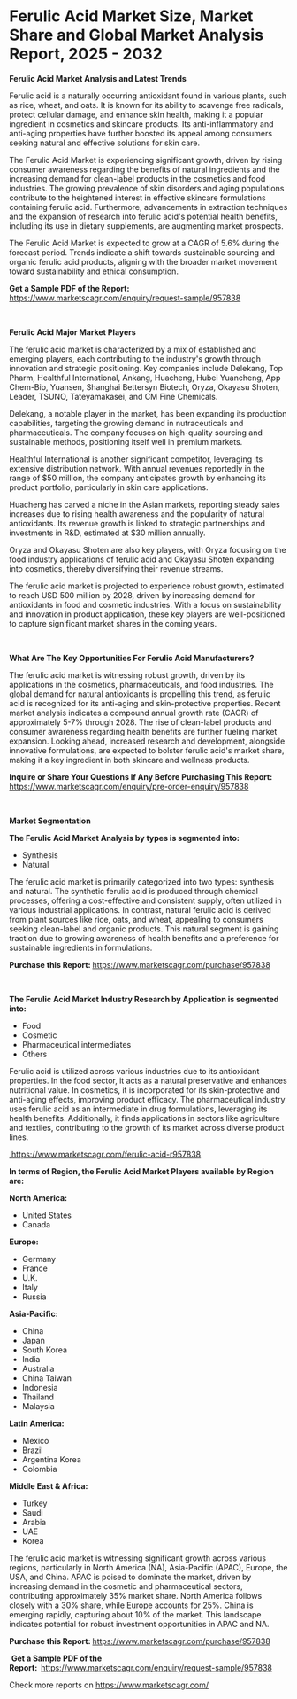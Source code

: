 <p><h1>Ferulic Acid Market Size, Market Share and Global Market Analysis Report, 2025 - 2032</h1></p><p><strong>Ferulic Acid Market Analysis and Latest Trends</strong></p>
<p><p>Ferulic acid is a naturally occurring antioxidant found in various plants, such as rice, wheat, and oats. It is known for its ability to scavenge free radicals, protect cellular damage, and enhance skin health, making it a popular ingredient in cosmetics and skincare products. Its anti-inflammatory and anti-aging properties have further boosted its appeal among consumers seeking natural and effective solutions for skin care.</p><p>The Ferulic Acid Market is experiencing significant growth, driven by rising consumer awareness regarding the benefits of natural ingredients and the increasing demand for clean-label products in the cosmetics and food industries. The growing prevalence of skin disorders and aging populations contribute to the heightened interest in effective skincare formulations containing ferulic acid. Furthermore, advancements in extraction techniques and the expansion of research into ferulic acid's potential health benefits, including its use in dietary supplements, are augmenting market prospects.</p><p>The Ferulic Acid Market is expected to grow at a CAGR of 5.6% during the forecast period. Trends indicate a shift towards sustainable sourcing and organic ferulic acid products, aligning with the broader market movement toward sustainability and ethical consumption.</p></p>
<p><strong>Get a Sample PDF of the Report:&nbsp;</strong> <a href="https://www.marketscagr.com/enquiry/request-sample/957838?utm_campaign=2241&utm_medium=2&utm_source=Github&utm_content=ia&utm_term=14022025&utm_id=ferulic-acid">https://www.marketscagr.com/enquiry/request-sample/957838</a></p>
<p>&nbsp;</p>
<p><strong>Ferulic Acid Major Market Players</strong></p>
<p><p>The ferulic acid market is characterized by a mix of established and emerging players, each contributing to the industry's growth through innovation and strategic positioning. Key companies include Delekang, Top Pharm, Healthful International, Ankang, Huacheng, Hubei Yuancheng, App Chem-Bio, Yuansen, Shanghai Bettersyn Biotech, Oryza, Okayasu Shoten, Leader, TSUNO, Tateyamakasei, and CM Fine Chemicals.</p><p>Delekang, a notable player in the market, has been expanding its production capabilities, targeting the growing demand in nutraceuticals and pharmaceuticals. The company focuses on high-quality sourcing and sustainable methods, positioning itself well in premium markets.</p><p>Healthful International is another significant competitor, leveraging its extensive distribution network. With annual revenues reportedly in the range of $50 million, the company anticipates growth by enhancing its product portfolio, particularly in skin care applications.</p><p>Huacheng has carved a niche in the Asian markets, reporting steady sales increases due to rising health awareness and the popularity of natural antioxidants. Its revenue growth is linked to strategic partnerships and investments in R&D, estimated at $30 million annually.</p><p>Oryza and Okayasu Shoten are also key players, with Oryza focusing on the food industry applications of ferulic acid and Okayasu Shoten expanding into cosmetics, thereby diversifying their revenue streams.</p><p>The ferulic acid market is projected to experience robust growth, estimated to reach USD 500 million by 2028, driven by increasing demand for antioxidants in food and cosmetic industries. With a focus on sustainability and innovation in product application, these key players are well-positioned to capture significant market shares in the coming years.</p></p>
<p>&nbsp;</p>
<p><strong>What Are The Key Opportunities For Ferulic Acid Manufacturers?</strong></p>
<p><p>The ferulic acid market is witnessing robust growth, driven by its applications in the cosmetics, pharmaceuticals, and food industries. The global demand for natural antioxidants is propelling this trend, as ferulic acid is recognized for its anti-aging and skin-protective properties. Recent market analysis indicates a compound annual growth rate (CAGR) of approximately 5-7% through 2028. The rise of clean-label products and consumer awareness regarding health benefits are further fueling market expansion. Looking ahead, increased research and development, alongside innovative formulations, are expected to bolster ferulic acid's market share, making it a key ingredient in both skincare and wellness products.</p></p>
<p><strong>Inquire or Share Your Questions If Any Before Purchasing This Report:</strong> <a href="https://www.marketscagr.com/enquiry/pre-order-enquiry/957838?utm_campaign=2241&utm_medium=2&utm_source=Github&utm_content=ia&utm_term=14022025&utm_id=ferulic-acid">https://www.marketscagr.com/enquiry/pre-order-enquiry/957838</a></p>
<p>&nbsp;</p>
<p><strong>Market Segmentation</strong></p>
<p><strong>The Ferulic Acid Market Analysis by types is segmented into:</strong></p>
<p><ul><li>Synthesis</li><li>Natural</li></ul></p>
<p><p>The ferulic acid market is primarily categorized into two types: synthesis and natural. The synthetic ferulic acid is produced through chemical processes, offering a cost-effective and consistent supply, often utilized in various industrial applications. In contrast, natural ferulic acid is derived from plant sources like rice, oats, and wheat, appealing to consumers seeking clean-label and organic products. This natural segment is gaining traction due to growing awareness of health benefits and a preference for sustainable ingredients in formulations.</p></p>
<p><strong>Purchase this Report:&nbsp;</strong><a href="https://www.marketscagr.com/purchase/957838?utm_campaign=2241&utm_medium=2&utm_source=Github&utm_content=ia&utm_term=14022025&utm_id=ferulic-acid">https://www.marketscagr.com/purchase/957838</a></p>
<p>&nbsp;</p>
<p><strong>The Ferulic Acid Market Industry Research by Application is segmented into:</strong></p>
<p><ul><li>Food</li><li>Cosmetic</li><li>Pharmaceutical intermediates</li><li>Others</li></ul></p>
<p><p>Ferulic acid is utilized across various industries due to its antioxidant properties. In the food sector, it acts as a natural preservative and enhances nutritional value. In cosmetics, it is incorporated for its skin-protective and anti-aging effects, improving product efficacy. The pharmaceutical industry uses ferulic acid as an intermediate in drug formulations, leveraging its health benefits. Additionally, it finds applications in sectors like agriculture and textiles, contributing to the growth of its market across diverse product lines.</p></p>
<p><a href="https://www.marketscagr.com/ferulic-acid-r957838?utm_campaign=2241&utm_medium=2&utm_source=Github&utm_content=ia&utm_term=14022025&utm_id=ferulic-acid">&nbsp;https://www.marketscagr.com/ferulic-acid-r957838</a></p>
<p><strong>In terms of Region, the Ferulic Acid Market Players available by Region are:</strong></p>
<p>
    <p> <strong> North America: </strong>
        <ul>
            <li>United States</li>
            <li>Canada</li>
        </ul>
        </p> 
    <p> <strong> Europe: </strong>
        <ul>
            <li>Germany</li>
            <li>France</li>
            <li>U.K.</li>
            <li>Italy</li>
            <li>Russia</li>
        </ul>
        </p> 
    <p> <strong> Asia-Pacific: </strong>
        <ul>
            <li>China</li>
            <li>Japan</li>
            <li>South Korea</li>
            <li>India</li>
            <li>Australia</li>
            <li>China Taiwan</li>
            <li>Indonesia</li>
            <li>Thailand</li>
            <li>Malaysia</li>
        </ul>
        </p> 
    <p> <strong> Latin America: </strong>
        <ul>
            <li>Mexico</li>
            <li>Brazil</li>
            <li>Argentina Korea</li>
            <li>Colombia</li>
        </ul>
        </p> 
    <p> <strong> Middle East & Africa: </strong>
        <ul>
            <li>Turkey</li>
            <li>Saudi</li>
            <li>Arabia</li>
            <li>UAE</li>
            <li>Korea</li>
        </ul>
    </p>
    </p>
<p><p>The ferulic acid market is witnessing significant growth across various regions, particularly in North America (NA), Asia-Pacific (APAC), Europe, the USA, and China. APAC is poised to dominate the market, driven by increasing demand in the cosmetic and pharmaceutical sectors, contributing approximately 35% market share. North America follows closely with a 30% share, while Europe accounts for 25%. China is emerging rapidly, capturing about 10% of the market. This landscape indicates potential for robust investment opportunities in APAC and NA.</p></p>
<p><strong>Purchase this Report: </strong><a href="https://www.marketscagr.com/purchase/957838?utm_campaign=2241&utm_medium=2&utm_source=Github&utm_content=ia&utm_term=14022025&utm_id=ferulic-acid">https://www.marketscagr.com/purchase/957838</a></p>
<p>&nbsp;<strong>Get a Sample PDF of the Report:&nbsp;&nbsp;</strong><a href="https://www.marketscagr.com/enquiry/request-sample/957838?utm_campaign=2241&utm_medium=2&utm_source=Github&utm_content=ia&utm_term=14022025&utm_id=ferulic-acid">https://www.marketscagr.com/enquiry/request-sample/957838</a></p>
<p><strong></strong></p>
<p>Check more reports on <a href="https://www.marketscagr.com/?utm_campaign=2241&utm_medium=2&utm_source=Github&utm_content=ia&utm_term=14022025&utm_id=ferulic-acid">https://www.marketscagr.com/</a></p>